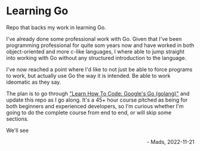 # Learning Go
Repo that backs my work in learning Go.

I've already done some professional work with Go. Given that I've been programming
professional for quite som years now and have worked in both object-oriented and
more c-like languages, I where able to jump straight into working with Go without
any structured introduction to the language.

I've now reached a point where I'd like to not just be able to force programs
to work, but actually use Go the way it is intended. Be able to work ideomatic
as they say.

The plan is to go through ["Learn How To Code: Google's Go (golang)"](https://www.udemy.com/course/learn-how-to-code)
and update this repo as I go along. It's a 45+ hour course pitched as being
for both beginners and experienced developers, so I'm curious whether I'm
going to do the complete course from end to end, or will skip some sections.

We'll see
<div style="text-align: right"> -  Mads, 2022-11-21</div()>


